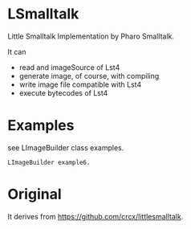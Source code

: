 # LSmalltalk
Little Smalltalk Implementation by Pharo Smalltalk.

It can
- read and imageSource of Lst4
- generate image, of course, with compiling
- write image file compatible with Lst4
- execute bytecodes of Lst4

# Examples
see LImageBuilder class examples.

```smalltalk
LImageBuilder example6.
```

# Original
It derives from https://github.com/crcx/littlesmalltalk.
